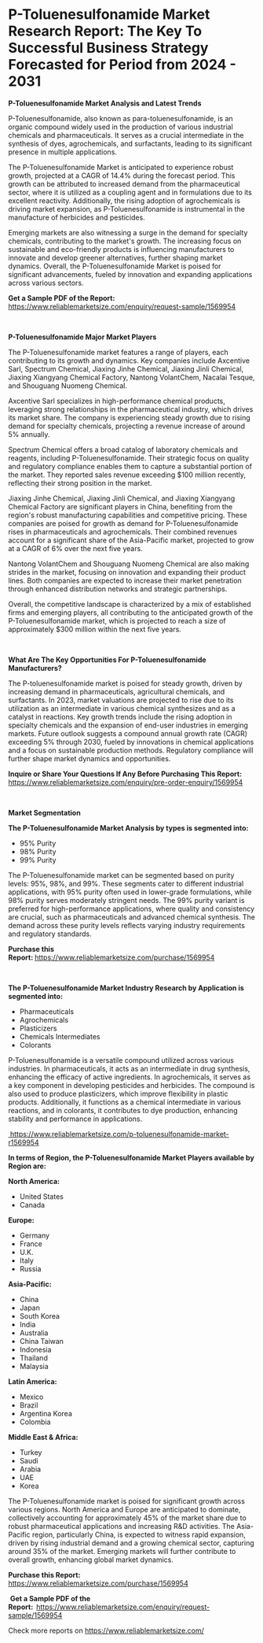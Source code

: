 <p><h1>P-Toluenesulfonamide Market Research Report: The Key To Successful Business Strategy Forecasted for Period from 2024 - 2031</h1></p><p><strong>P-Toluenesulfonamide Market Analysis and Latest Trends</strong></p>
<p><p>P-Toluenesulfonamide, also known as para-toluenesulfonamide, is an organic compound widely used in the production of various industrial chemicals and pharmaceuticals. It serves as a crucial intermediate in the synthesis of dyes, agrochemicals, and surfactants, leading to its significant presence in multiple applications.</p><p>The P-Toluenesulfonamide Market is anticipated to experience robust growth, projected at a CAGR of 14.4% during the forecast period. This growth can be attributed to increased demand from the pharmaceutical sector, where it is utilized as a coupling agent and in formulations due to its excellent reactivity. Additionally, the rising adoption of agrochemicals is driving market expansion, as P-Toluenesulfonamide is instrumental in the manufacture of herbicides and pesticides.</p><p>Emerging markets are also witnessing a surge in the demand for specialty chemicals, contributing to the market's growth. The increasing focus on sustainable and eco-friendly products is influencing manufacturers to innovate and develop greener alternatives, further shaping market dynamics. Overall, the P-Toluenesulfonamide Market is poised for significant advancements, fueled by innovation and expanding applications across various sectors.</p></p>
<p><strong>Get a Sample PDF of the Report:&nbsp;</strong> <a href="https://www.reliablemarketsize.com/enquiry/request-sample/1569954?utm_campaign=1939&utm_medium=2&utm_source=Github&utm_content=ia&utm_term=29122024&utm_id=p-toluenesulfonamide">https://www.reliablemarketsize.com/enquiry/request-sample/1569954</a></p>
<p>&nbsp;</p>
<p><strong>P-Toluenesulfonamide Major Market Players</strong></p>
<p><p>The P-Toluenesulfonamide market features a range of players, each contributing to its growth and dynamics. Key companies include Axcentive Sarl, Spectrum Chemical, Jiaxing Jinhe Chemical, Jiaxing Jinli Chemical, Jiaxing Xiangyang Chemical Factory, Nantong VolantChem, Nacalai Tesque, and Shouguang Nuomeng Chemical. </p><p>Axcentive Sarl specializes in high-performance chemical products, leveraging strong relationships in the pharmaceutical industry, which drives its market share. The company is experiencing steady growth due to rising demand for specialty chemicals, projecting a revenue increase of around 5% annually.</p><p>Spectrum Chemical offers a broad catalog of laboratory chemicals and reagents, including P-Toluenesulfonamide. Their strategic focus on quality and regulatory compliance enables them to capture a substantial portion of the market. They reported sales revenue exceeding $100 million recently, reflecting their strong position in the market.</p><p>Jiaxing Jinhe Chemical, Jiaxing Jinli Chemical, and Jiaxing Xiangyang Chemical Factory are significant players in China, benefiting from the region's robust manufacturing capabilities and competitive pricing. These companies are poised for growth as demand for P-Toluenesulfonamide rises in pharmaceuticals and agrochemicals. Their combined revenues account for a significant share of the Asia-Pacific market, projected to grow at a CAGR of 6% over the next five years.</p><p>Nantong VolantChem and Shouguang Nuomeng Chemical are also making strides in the market, focusing on innovation and expanding their product lines. Both companies are expected to increase their market penetration through enhanced distribution networks and strategic partnerships.</p><p>Overall, the competitive landscape is characterized by a mix of established firms and emerging players, all contributing to the anticipated growth of the P-Toluenesulfonamide market, which is projected to reach a size of approximately $300 million within the next five years.</p></p>
<p>&nbsp;</p>
<p><strong>What Are The Key Opportunities For P-Toluenesulfonamide Manufacturers?</strong></p>
<p><p>The P-toluenesulfonamide market is poised for steady growth, driven by increasing demand in pharmaceuticals, agricultural chemicals, and surfactants. In 2023, market valuations are projected to rise due to its utilization as an intermediate in various chemical synthesizes and as a catalyst in reactions. Key growth trends include the rising adoption in specialty chemicals and the expansion of end-user industries in emerging markets. Future outlook suggests a compound annual growth rate (CAGR) exceeding 5% through 2030, fueled by innovations in chemical applications and a focus on sustainable production methods. Regulatory compliance will further shape market dynamics and opportunities.</p></p>
<p><strong>Inquire or Share Your Questions If Any Before Purchasing This Report:</strong> <a href="https://www.reliablemarketsize.com/enquiry/pre-order-enquiry/1569954?utm_campaign=1939&utm_medium=2&utm_source=Github&utm_content=ia&utm_term=29122024&utm_id=p-toluenesulfonamide">https://www.reliablemarketsize.com/enquiry/pre-order-enquiry/1569954</a></p>
<p>&nbsp;</p>
<p><strong>Market Segmentation</strong></p>
<p><strong>The P-Toluenesulfonamide Market Analysis by types is segmented into:</strong></p>
<p><ul><li>95% Purity</li><li>98% Purity</li><li>99% Purity</li></ul></p>
<p><p>The P-Toluenesulfonamide market can be segmented based on purity levels: 95%, 98%, and 99%. These segments cater to different industrial applications, with 95% purity often used in lower-grade formulations, while 98% purity serves moderately stringent needs. The 99% purity variant is preferred for high-performance applications, where quality and consistency are crucial, such as pharmaceuticals and advanced chemical synthesis. The demand across these purity levels reflects varying industry requirements and regulatory standards.</p></p>
<p><strong>Purchase this Report:&nbsp;</strong><a href="https://www.reliablemarketsize.com/purchase/1569954?utm_campaign=1939&utm_medium=2&utm_source=Github&utm_content=ia&utm_term=29122024&utm_id=p-toluenesulfonamide">https://www.reliablemarketsize.com/purchase/1569954</a></p>
<p>&nbsp;</p>
<p><strong>The P-Toluenesulfonamide Market Industry Research by Application is segmented into:</strong></p>
<p><ul><li>Pharmaceuticals</li><li>Agrochemicals</li><li>Plasticizers</li><li>Chemicals Intermediates</li><li>Colorants</li></ul></p>
<p><p>P-Toluenesulfonamide is a versatile compound utilized across various industries. In pharmaceuticals, it acts as an intermediate in drug synthesis, enhancing the efficacy of active ingredients. In agrochemicals, it serves as a key component in developing pesticides and herbicides. The compound is also used to produce plasticizers, which improve flexibility in plastic products. Additionally, it functions as a chemical intermediate in various reactions, and in colorants, it contributes to dye production, enhancing stability and performance in applications.</p></p>
<p><a href="https://www.reliablemarketsize.com/p-toluenesulfonamide-market-r1569954?utm_campaign=1939&utm_medium=2&utm_source=Github&utm_content=ia&utm_term=29122024&utm_id=p-toluenesulfonamide">&nbsp;https://www.reliablemarketsize.com/p-toluenesulfonamide-market-r1569954</a></p>
<p><strong>In terms of Region, the P-Toluenesulfonamide Market Players available by Region are:</strong></p>
<p>
    <p> <strong> North America: </strong>
        <ul>
            <li>United States</li>
            <li>Canada</li>
        </ul>
        </p> 
    <p> <strong> Europe: </strong>
        <ul>
            <li>Germany</li>
            <li>France</li>
            <li>U.K.</li>
            <li>Italy</li>
            <li>Russia</li>
        </ul>
        </p> 
    <p> <strong> Asia-Pacific: </strong>
        <ul>
            <li>China</li>
            <li>Japan</li>
            <li>South Korea</li>
            <li>India</li>
            <li>Australia</li>
            <li>China Taiwan</li>
            <li>Indonesia</li>
            <li>Thailand</li>
            <li>Malaysia</li>
        </ul>
        </p> 
    <p> <strong> Latin America: </strong>
        <ul>
            <li>Mexico</li>
            <li>Brazil</li>
            <li>Argentina Korea</li>
            <li>Colombia</li>
        </ul>
        </p> 
    <p> <strong> Middle East & Africa: </strong>
        <ul>
            <li>Turkey</li>
            <li>Saudi</li>
            <li>Arabia</li>
            <li>UAE</li>
            <li>Korea</li>
        </ul>
    </p>
    </p>
<p><p>The P-Toluenesulfonamide market is poised for significant growth across various regions. North America and Europe are anticipated to dominate, collectively accounting for approximately 45% of the market share due to robust pharmaceutical applications and increasing R&D activities. The Asia-Pacific region, particularly China, is expected to witness rapid expansion, driven by rising industrial demand and a growing chemical sector, capturing around 35% of the market. Emerging markets will further contribute to overall growth, enhancing global market dynamics.</p></p>
<p><strong>Purchase this Report: </strong><a href="https://www.reliablemarketsize.com/purchase/1569954?utm_campaign=1939&utm_medium=2&utm_source=Github&utm_content=ia&utm_term=29122024&utm_id=p-toluenesulfonamide">https://www.reliablemarketsize.com/purchase/1569954</a></p>
<p>&nbsp;<strong>Get a Sample PDF of the Report:&nbsp;&nbsp;</strong><a href="https://www.reliablemarketsize.com/enquiry/request-sample/1569954?utm_campaign=1939&utm_medium=2&utm_source=Github&utm_content=ia&utm_term=29122024&utm_id=p-toluenesulfonamide">https://www.reliablemarketsize.com/enquiry/request-sample/1569954</a></p>
<p><strong></strong></p>
<p>Check more reports on <a href="https://www.reliablemarketsize.com/?utm_campaign=1939&utm_medium=2&utm_source=Github&utm_content=ia&utm_term=29122024&utm_id=p-toluenesulfonamide">https://www.reliablemarketsize.com/</a></p>